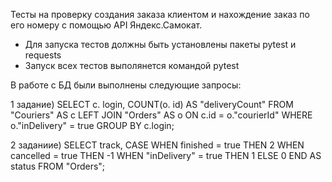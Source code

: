 Тесты на проверку создания заказа клиентом и нахождение заказ по его номеру с помощью API Яндекс.Самокат.

- Для запуска тестов должны быть установлены пакеты pytest и requests
- Запуск всех тестов выполянется командой pytest

В работе с БД были выполнены следующие запросы: 

1 задание) SELECT c. login, COUNT(o. id) AS "deliveryCount" FROM "Couriers" AS c LEFT JOIN "Orders" AS o ON c.id = o."courierId" WHERE o."inDelivery" = true GROUP BY c.login;

2 заданиие) SELECT track, CASE WHEN finished = true THEN 2 WHEN cancelled = true THEN -1 WHEN "inDelivery" = true THEN 1 ELSE 0 END AS status FROM "Orders";
